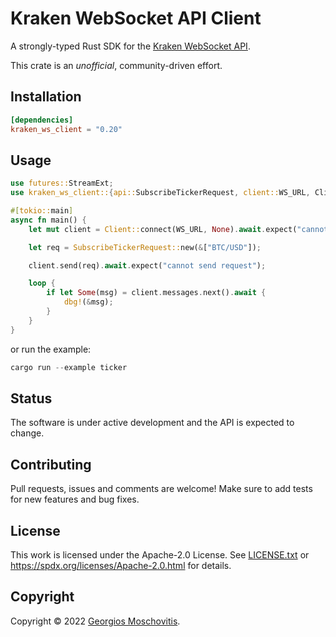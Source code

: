 # Kraken WebSocket API Client

A strongly-typed Rust SDK for the [Kraken WebSocket API](https://docs.kraken.com/websockets-v2).

This crate is an _unofficial_, community-driven effort.

## Installation

```toml
[dependencies]
kraken_ws_client = "0.20"
```

## Usage

```rs
use futures::StreamExt;
use kraken_ws_client::{api::SubscribeTickerRequest, client::WS_URL, Client};

#[tokio::main]
async fn main() {
    let mut client = Client::connect(WS_URL, None).await.expect("cannot connect");

    let req = SubscribeTickerRequest::new(&["BTC/USD"]);

    client.send(req).await.expect("cannot send request");

    loop {
        if let Some(msg) = client.messages.next().await {
            dbg!(&msg);
        }
    }
}
```

or run the example:

```rs
cargo run --example ticker
```

## Status

The software is under active development and the API is expected to change.

## Contributing

Pull requests, issues and comments are welcome! Make sure to add tests for new features and bug fixes.

## License

This work is licensed under the Apache-2.0 License. See [LICENSE.txt](LICENSE.txt) or <https://spdx.org/licenses/Apache-2.0.html> for details.

## Copyright

Copyright © 2022 [Georgios Moschovitis](https://gmosx.ninja).
